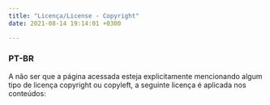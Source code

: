 ```yaml
---
title: "Licença/License - Copyright"
date: 2021-08-14 19:14:01 +0300

---
```


### PT-BR

A não ser que a página acessada esteja explicitamente mencionando algum tipo de licença copyright ou copyleft, a seguinte licença é aplicada nos conteúdos: